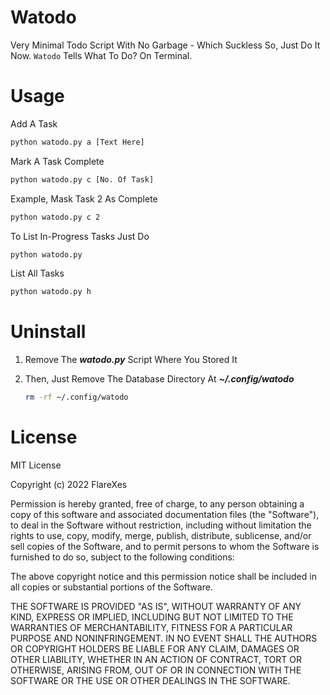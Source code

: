 # Watodo
Very Minimal Todo Script With No Garbage - Which Suckless So, Just Do It Now. `Watodo` Tells What To Do? On Terminal.

# Usage
Add A Task
```bash
python watodo.py a [Text Here]
```
Mark A Task Complete
```bash
python watodo.py c [No. Of Task]
```
Example, Mask Task 2 As Complete
```bash
python watodo.py c 2
```
To List In-Progress Tasks Just Do
```bash
python watodo.py
```
List All Tasks
```bash
python watodo.py h
```

# Uninstall
1. Remove The ***watodo.py*** Script Where You Stored It
2. Then, Just Remove The Database Directory At ***~/.config/watodo***

    ```bash
    rm -rf ~/.config/watodo
    ```

# License

MIT License

Copyright (c) 2022 FlareXes

Permission is hereby granted, free of charge, to any person obtaining a copy
of this software and associated documentation files (the "Software"), to deal
in the Software without restriction, including without limitation the rights
to use, copy, modify, merge, publish, distribute, sublicense, and/or sell
copies of the Software, and to permit persons to whom the Software is
furnished to do so, subject to the following conditions:

The above copyright notice and this permission notice shall be included in all
copies or substantial portions of the Software.

THE SOFTWARE IS PROVIDED "AS IS", WITHOUT WARRANTY OF ANY KIND, EXPRESS OR
IMPLIED, INCLUDING BUT NOT LIMITED TO THE WARRANTIES OF MERCHANTABILITY,
FITNESS FOR A PARTICULAR PURPOSE AND NONINFRINGEMENT. IN NO EVENT SHALL THE
AUTHORS OR COPYRIGHT HOLDERS BE LIABLE FOR ANY CLAIM, DAMAGES OR OTHER
LIABILITY, WHETHER IN AN ACTION OF CONTRACT, TORT OR OTHERWISE, ARISING FROM,
OUT OF OR IN CONNECTION WITH THE SOFTWARE OR THE USE OR OTHER DEALINGS IN THE
SOFTWARE.
